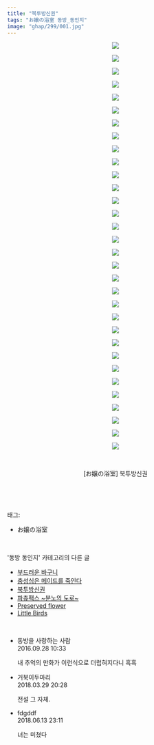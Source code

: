 ```yaml
---
title: "북투방신권"
tags: "お嬢の浴室 동방_동인지"
image: "ghap/299/001.jpg"
---
```

<div class="article">
<p style="text-align: center; clear: none; float: none;"><img src="{{ site.nasurl }}/ghap/299/001.jpg"/></p>
<p style="text-align: center; clear: none; float: none;"><img src="{{ site.nasurl }}/ghap/299/002.jpg"/></p>
<p style="text-align: center; clear: none; float: none;"><img src="{{ site.nasurl }}/ghap/299/003.jpg"/></p>
<p style="text-align: center; clear: none; float: none;"><img src="{{ site.nasurl }}/ghap/299/004.jpg"/></p>
<p style="text-align: center; clear: none; float: none;"><img src="{{ site.nasurl }}/ghap/299/005.jpg"/></p>
<p style="text-align: center; clear: none; float: none;"><img src="{{ site.nasurl }}/ghap/299/006.jpg"/></p>
<p style="text-align: center; clear: none; float: none;"><img src="{{ site.nasurl }}/ghap/299/007.jpg"/></p>
<p style="text-align: center; clear: none; float: none;"><img src="{{ site.nasurl }}/ghap/299/008.jpg"/></p>
<p style="text-align: center; clear: none; float: none;"><img src="{{ site.nasurl }}/ghap/299/009.jpg"/></p>
<p style="text-align: center; clear: none; float: none;"><img src="{{ site.nasurl }}/ghap/299/010.jpg"/></p>
<p style="text-align: center; clear: none; float: none;"><img src="{{ site.nasurl }}/ghap/299/011.jpg"/></p>
<p style="text-align: center; clear: none; float: none;"><img src="{{ site.nasurl }}/ghap/299/012.jpg"/></p>
<p style="text-align: center; clear: none; float: none;"><img src="{{ site.nasurl }}/ghap/299/013.jpg"/></p>
<p style="text-align: center; clear: none; float: none;"><img src="{{ site.nasurl }}/ghap/299/014.jpg"/></p>
<p style="text-align: center; clear: none; float: none;"><img src="{{ site.nasurl }}/ghap/299/015.jpg"/></p>
<p style="text-align: center; clear: none; float: none;"><img src="{{ site.nasurl }}/ghap/299/016.jpg"/></p>
<p style="text-align: center; clear: none; float: none;"><img src="{{ site.nasurl }}/ghap/299/017.jpg"/></p>
<p style="text-align: center; clear: none; float: none;"><img src="{{ site.nasurl }}/ghap/299/018.jpg"/></p>
<p style="text-align: center; clear: none; float: none;"><img src="{{ site.nasurl }}/ghap/299/019.jpg"/></p>
<p style="text-align: center; clear: none; float: none;"><img src="{{ site.nasurl }}/ghap/299/020.jpg"/></p>
<p style="text-align: center; clear: none; float: none;"><img src="{{ site.nasurl }}/ghap/299/021.jpg"/></p>
<p style="text-align: center; clear: none; float: none;"><img src="{{ site.nasurl }}/ghap/299/022.jpg"/></p>
<p style="text-align: center; clear: none; float: none;"><img src="{{ site.nasurl }}/ghap/299/023.jpg"/></p>
<p style="text-align: center; clear: none; float: none;"><img src="{{ site.nasurl }}/ghap/299/024.jpg"/></p>
<p style="text-align: center; clear: none; float: none;"><img src="{{ site.nasurl }}/ghap/299/025.jpg"/></p>
<p style="text-align: center; clear: none; float: none;"><img src="{{ site.nasurl }}/ghap/299/026.jpg"/></p>
<p style="text-align: center; clear: none; float: none;"><img src="{{ site.nasurl }}/ghap/299/027.jpg"/></p>
<p style="text-align: center; clear: none; float: none;"><img src="{{ site.nasurl }}/ghap/299/028.jpg"/></p>
<p style="text-align: center; clear: none; float: none;"><img src="{{ site.nasurl }}/ghap/299/029.jpg"/></p>
<p style="text-align: center; clear: none; float: none;"><img src="{{ site.nasurl }}/ghap/299/030.jpg"/></p>
<p style="text-align: center; clear: none; float: none;"><img src="{{ site.nasurl }}/ghap/299/031.jpg"/></p>
<p style="text-align: center; clear: none; float: none;"><img src="{{ site.nasurl }}/ghap/299/032.jpg"/></p>
<p style="text-align: center; clear: none; float: none;"><br/></p>
<p style="text-align: center; clear: none; float: none;">[お嬢の浴室] 북투방신권</p>
<p><br/></p>
</div><br/>
<div class="tagTrail">
<p>태그: </p>
<ul>
<li>お嬢の浴室</li>
</ul>
</div><br/>
<div class="another">
<p>'동방 동인지' 카테고리의 다른 글</p>
<ul>
<li><a href="/2016-06-20-ghap_301">부드러운 바구니</a></li>
<li><a href="/2016-06-19-ghap_300">충성심은 메이드를 죽인다</a></li>
<li><a href="/2016-06-19-ghap_299">북투방신권</a></li>
<li><a href="/2016-06-19-ghap_298">파츄팩스 ~분노의 도로~</a></li>
<li><a href="/2016-06-19-ghap_297">Preserved flower</a></li>
<li><a href="/2016-06-19-ghap_296">Little Birds</a></li>
</ul>
</div><br/>
<div class="cb_module cb_fluid">
<div class="cb_wrt cb_profile">
<div class="comment">
<ul>
<li class="cb_thumb_off" id="comment14815413">
<div class="cb_comment_area">
<div class="cb_info_area">
<div class="cb_section">
<span class="cb_nick_name">동방을 사랑하는 사람</span>
</div>
<div class="cb_section">
<span class="cb_date">2016.09.28 10:33 </span>
</div>
</div>
<div class="cb_dsc_comment">
<p class="cb_dsc">
											내 추억의 만화가 이런식으로 더럽혀지다니 흑흑
										</p>
</div>
</div></li>
<li class="cb_thumb_off" id="comment15229818">
<div class="cb_comment_area">
<div class="cb_info_area">
<div class="cb_section">
<span class="cb_nick_name">거북이두마리</span>
</div>
<div class="cb_section">
<span class="cb_date">2018.03.29 20:28 </span>
</div>
</div>
<div class="cb_dsc_comment">
<p class="cb_dsc">
											전설 그 자체.
										</p>
</div>
</div></li>
<li class="cb_thumb_off" id="comment15270325">
<div class="cb_comment_area">
<div class="cb_info_area">
<div class="cb_section">
<span class="cb_nick_name">fdgddf</span>
</div>
<div class="cb_section">
<span class="cb_date">2018.06.13 23:11 </span>
</div>
</div>
<div class="cb_dsc_comment">
<p class="cb_dsc">
											너는 미쳤다<br/>
</p>
</div>
</div></li>
</ul>
</div>
</div><!-- commentList close -->
</div><br/>
